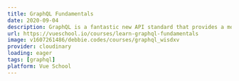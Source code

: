 ```yaml
---
title: GraphQL Fundamentals
date: 2020-09-04
description: GraphQL is a fantastic new API standard that provides a more efficient, powerful, and flexible alternative to REST. In this course, you'll learn the fundamentals of GraphQL.
url: https://vueschool.io/courses/learn-graphql-fundamentals
image: v1607261486/debbie.codes/courses/graphql_wisdxv
provider: cloudinary
loading: eager
tags: [graphql]
platform: Vue School
---
```

